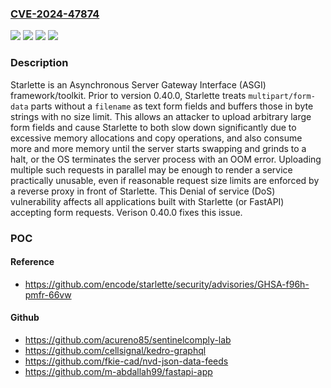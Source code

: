 ### [CVE-2024-47874](https://cve.mitre.org/cgi-bin/cvename.cgi?name=CVE-2024-47874)
![](https://img.shields.io/static/v1?label=Product&message=starlette&color=blue)
![](https://img.shields.io/static/v1?label=Version&message=%3C%200.40.0%20&color=brightgreen)
![](https://img.shields.io/static/v1?label=Version&message=0%20&color=brightgreen)
![](https://img.shields.io/static/v1?label=Vulnerability&message=CWE-770%3A%20Allocation%20of%20Resources%20Without%20Limits%20or%20Throttling&color=brightgreen)

### Description

Starlette is an Asynchronous Server Gateway Interface (ASGI) framework/toolkit. Prior to version 0.40.0, Starlette treats `multipart/form-data` parts without a `filename` as text form fields and buffers those in byte strings with no size limit. This allows an attacker to upload arbitrary large form fields and cause Starlette to both slow down significantly due to excessive memory allocations and copy operations, and also consume more and more memory until the server starts swapping and grinds to a halt, or the OS terminates the server process with an OOM error. Uploading multiple such requests in parallel may be enough to render a service practically unusable, even if reasonable request size limits are enforced by a reverse proxy in front of Starlette. This Denial of service (DoS) vulnerability affects all applications built with Starlette (or FastAPI) accepting form requests. Verison 0.40.0 fixes this issue.

### POC

#### Reference
- https://github.com/encode/starlette/security/advisories/GHSA-f96h-pmfr-66vw

#### Github
- https://github.com/acureno85/sentinelcomply-lab
- https://github.com/cellsignal/kedro-graphql
- https://github.com/fkie-cad/nvd-json-data-feeds
- https://github.com/m-abdallah99/fastapi-app

